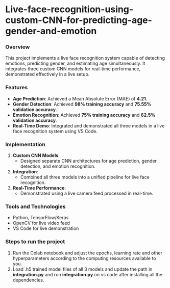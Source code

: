 # Live-face-recognition-using-custom-CNN-for-predicting-age-gender-and-emotion


### Overview
This project implements a live face recognition system capable of detecting emotions, predicting gender, and estimating age simultaneously. It integrates three custom CNN models for real-time performance, demonstrated effectively in a live setup.

### Features
- **Age Prediction**: Achieved a Mean Absolute Error (MAE) of **4.21**.
- **Gender Detection**: Achieved **98% training accuracy** and **75.55% validation accuracy**.
- **Emotion Recognition**: Achieved **75% training accuracy** and **62.5% validation accuracy**.
- **Real-Time Demo**: Integrated and demonstrated all three models in a live face recognition system using VS Code.

### Implementation
1. **Custom CNN Models**:
   - Designed separate CNN architectures for age prediction, gender detection, and emotion recognition.
2. **Integration**:
   - Combined all three models into a unified pipeline for live face recognition.
3. **Real-Time Performance**:
   - Demonstrated using a live camera feed processed in real-time.


### Tools and Technologies
- Python, TensorFlow/Keras
- OpenCV for live video feed
- VS Code for live demonstration
### Steps to run the project
1. Run the Colab notebook and adjust the epochs, learning rate and other hyperparameters according to the computing resources available to you.
2. Load .h5 trained model files of all 3 models and update the path in **integration.py** and run **integration.py** on vs code after installing all the dependencies.


